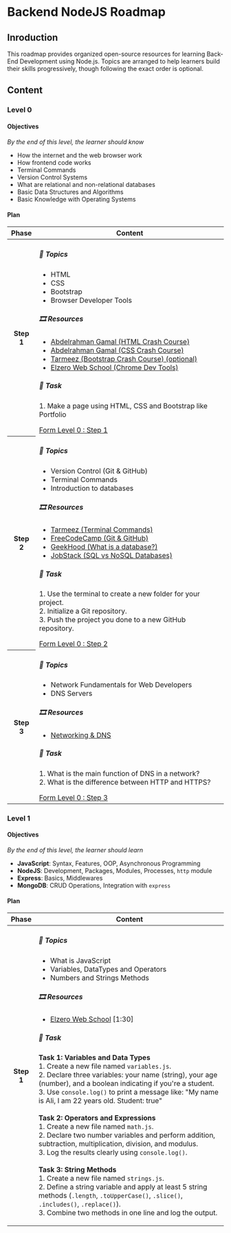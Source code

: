 # Backend NodeJS Roadmap

## Inroduction
This roadmap provides organized open-source resources for learning Back-End Development using Node.js.
Topics are arranged to help learners build their skills progressively, though following the exact order is optional.

## Content

### Level 0

#### Objectives
_By the end of this level, the learner should know_
* How the internet and the web browser work
* How frontend code works
* Terminal Commands
* Version Control Systems
* What are relational and non-relational databases
* Basic Data Structures and Algorithms
* Basic Knowledge with Operating Systems

#### Plan
<table>
    <thead>
        <tr>
            <th>Phase</th>
            <th>Content</th>
        </tr>
    </thead>
    <tbody>
        <tr>
            <th>Step 1</th>
            <td>
                <h5>🎯 Topics</h5>
                <ul>
                    <li>HTML</li>
                    <li>CSS</li>
                    <li>Bootstrap</li>
                    <li>Browser Developer Tools</li>
                </ul>
                <h5>🎞️ Resources</h5>
                <ul>
                    <li><a href="https://www.youtube.com/watch?v=q3yFo-t1ykw">Abdelrahman Gamal (HTML Crash Course)</a></li>
                    <li><a href="https://www.youtube.com/watch?v=Z-5QVutAEW4">Abdelrahman Gamal (CSS Crash Course)</a></li>
                    <li><a href="https://www.youtube.com/watch?v=65EFKUpYk2A&t=1602s">Tarmeez (Bootstrap Crash Course) (optional)</a></li>
                    <li><a href="https://www.youtube.com/watch?v=_IKTGQosYMo">Elzero Web School (Chrome Dev Tools)</a></li>
                </ul>
                <h5>📃 Task</h5>
                <p>1. Make a page using HTML, CSS and Bootstrap like Portfolio</p>
                <a href="https://docs.google.com/forms/d/e/1FAIpQLSe7l3rawKD3yi-ESHKG5GRxQkOugSl7KOyoakTqp2sEdkcljQ/viewform">Form Level 0 : Step 1</a>
            </td>
        </tr>
        <tr>
            <th>Step 2</th>
            <td>
                <h5>🎯 Topics</h5>
                <ul>
                    <li>Version Control (Git & GitHub)</li>
                    <li>Terminal Commands</li>
                    <li>Introduction to databases</li>
                </ul>
                <h5>🎞️ Resources</h5>
                <ul>
                    <li><a href="https://www.youtube.com/watch?v=0-PmVkvE-HI">Tarmeez (Terminal Commands)</a></li>
                    <li><a href="https://www.youtube.com/watch?v=RGOj5yH7evk">FreeCodeCamp (Git & GitHub)</a></li>
                    <li><a href="https://www.youtube.com/watch?v=rQKJFlsifR8">GeekHood (What is a database?)</a></li>
                    <li><a href="https://www.youtube.com/watch?v=WWazrq7ZC8E">JobStack (SQL vs NoSQL Databases)</a></li>
                </ul>
                 <h5>📃 Task</h5>
                    <p>
                    1. Use the terminal to create a new folder for your project.<br>
                    2. Initialize a Git repository.<br>
                    3. Push the project you done to a new GitHub repository.<br>
                    </p>
                    <a href="https://forms.gle/BwPXaQpgtknzVJgM6">Form Level 0 : Step 2</a>
            </td>
        </tr>
        <tr>
            <th>Step 3</th>
            <td>
                <h5>🎯 Topics</h5>
                <ul>
                    <li>Network Fundamentals for Web Developers</li>
                    <li>DNS Servers</li>
                </ul>
                <h5>🎞️ Resources</h5>
                <ul>
                    <li><a href="https://www.youtube.com/playlist?list=PLNE3WjwctlOy1ekMfZl9AbLyFivSgsfml">Networking & DNS</a></li>
                </ul>
                <h5>📃 Task</h5>
                <p>
                  1. What is the main function of DNS in a network?<br>
                  2. What is the difference between HTTP and HTTPS?<br>
                </p>
                 <a href="https://forms.gle/iUa9ASyPdf9cqZmH8">Form Level 0 : Step 3</a>
            </td>
        </tr>
    </tbody>
</table>


### Level 1

#### Objectives
_By the end of this level, the learner should learn_
* **JavaScript**: Syntax, Features, OOP, Asynchronous Programming
* **NodeJS**: Development, Packages, Modules, Processes, `http` module
* **Express**: Basics, Middlewares
* **MongoDB**: CRUD Operations, Integration with `express`

#### Plan
<table>
    <thead>
        <tr>
            <th>Phase</th>
            <th>Content</th>
        </tr>
    </thead>
    <tbody>
        <tr>
            <th>Step 1</th>
            <td>
                <h5>🎯 Topics</h5>
                <ul>
                    <li>What is JavaScript</li>
                    <li>Variables, DataTypes and Operators</li>
                    <li>Numbers and Strings Methods</li>
                </ul>
                <h5>🎞️ Resources</h5>
                <ul>
                    <li><a href="https://www.youtube.com/playlist?list=PLDoPjvoNmBAx3kiplQR_oeDqLDBUDYwVv">Elzero Web School</a> [1:30]</li>
                </ul>
                <h5>📃 Task</h5>
                   <p>
                        <strong>Task 1: Variables and Data Types</strong><br>
                        1. Create a new file named <code>variables.js</code>.<br>
                        2. Declare three variables: your name (string), your age (number), and a boolean indicating if you're a student.<br>
                        3. Use <code>console.log()</code> to print a message like: "My name is Ali, I am 22 years old. Student: true"<br><br>
                        <strong>Task 2: Operators and Expressions</strong><br>
                        1. Create a new file named <code>math.js</code>.<br>
                        2. Declare two number variables and perform addition, subtraction, multiplication, division, and modulus.<br>
                        3. Log the results clearly using <code>console.log()</code>.<br><br>
                        <strong>Task 3: String Methods</strong><br>
                        1. Create a new file named <code>strings.js</code>.<br>
                        2. Define a string variable and apply at least 5 string methods (<code>.length</code>, <code>.toUpperCase()</code>, <code>.slice()</code>, <code>.includes()</code>, <code>.replace()</code>).<br>
                        3. Combine two methods in one line and log the output.<br>
                    </p>
            </td>
        </tr>